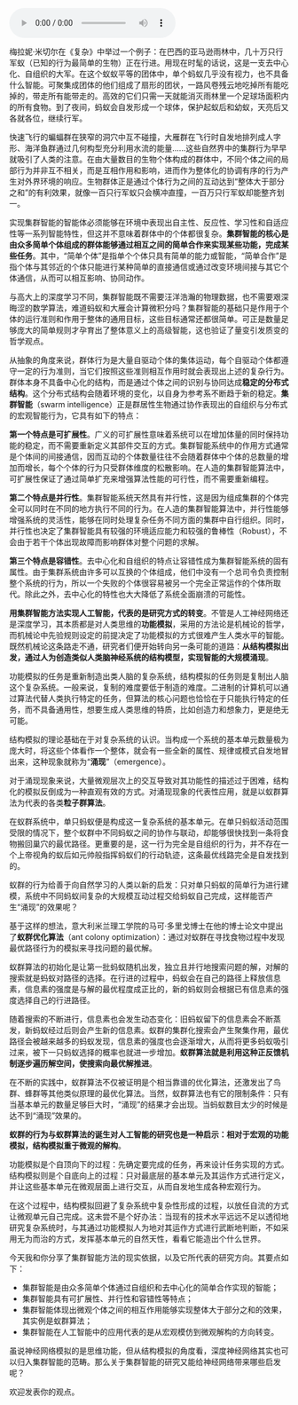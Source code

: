 <audio title="34 深度学习之外的人工智能 _ 乌合之众的逆袭：集群智能" src="https://static001.geekbang.org/resource/audio/9a/39/9a105ab7740ba40e75833c5fcd809539.mp3" controls="controls"></audio> 
<p>梅拉妮·米切尔在《复杂》中举过一个例子：在巴西的亚马逊雨林中，几十万只行军蚁（已知的行为最简单的生物）正在行进。用现在时髦的话说，这是一支去中心化、自组织的大军。在这个蚁蚁平等的团体中，单个蚂蚁几乎没有视力，也不具备什么智能。可聚集成团体的他们组成了扇形的团状，一路风卷残云地吃掉所有能吃掉的，带走所有能带走的。高效的它们只需一天就能消灭雨林里一个足球场面积内的所有食物。到了夜间，蚂蚁会自发形成一个球体，保护起蚁后和幼蚁，天亮后又各就各位，继续行军。</p>
<p>快速飞行的蝙蝠群在狭窄的洞穴中互不碰撞，大雁群在飞行时自发地排列成人字形、海洋鱼群通过几何构型充分利用水流的能量......这些自然界中的集群行为早早就吸引了人类的注意。在由大量数目的生物个体构成的群体中，不同个体之间的局部行为并非互不相关，而是互相作用和影响，进而作为整体化的协调有序的行为产生对外界环境的响应。生物群体正是通过个体行为之间的互动达到“整体大于部分之和”的有利效果，就像一百只行军蚁只会横冲直撞，一百万只行军蚁却能整齐划一。</p>
<p>实现集群智能的智能体必须能够在环境中表现出自主性、反应性、学习性和自适应性等一系列智能特性，但这并不意味着群体中的个体都很复杂。<strong>集群智能的核心是由众多简单个体组成的群体能够通过相互之间的简单合作来实现某些功能，完成某些任务</strong>。其中，“简单个体”是指单个个体只具有简单的能力或智能，“简单合作”是指个体与其邻近的个体只能进行某种简单的直接通信或通过改变环境间接与其它个体通信，从而可以相互影响、协同动作。</p>
<p>与高大上的深度学习不同，集群智能既不需要汪洋浩瀚的物理数据，也不需要艰深晦涩的数学算法，难道蚂蚁和大雁会计算微积分吗？集群智能的基础只是作用于个体的运行准则和作用于整体的通用目标，这些目标通常还都很简单。可正是数量足够庞大的简单规则才孕育出了整体意义上的高级智能，这也验证了量变引发质变的哲学观点。</p>
<p>从抽象的角度来说，群体行为是大量自驱动个体的集体运动，每个自驱动个体都遵守一定的行为准则，当它们按照这些准则相互作用时就会表现出上述的复杂行为。群体本身不具备中心化的结构，而是通过个体之间的识别与协同达成<strong>稳定的分布式结构</strong>。这个分布式结构会随着环境的变化，以自身为参考系不断趋于新的稳定。<strong><span class="orange">集群智能</span></strong>（swarm intelligence）正是群居性生物通过协作表现出的自组织与分布式的宏观智能行为，它具有如下的特点：</p>
<!-- [[[read_end]]] -->
<p><strong>第一个特点是可扩展性</strong>。广义的可扩展性意味着系统可以在增加体量的同时保持功能的稳定，而不需要重新定义其部件交互的方式。集群智能系统中的作用方式通常是个体间的间接通信，因而互动的个体数量往往不会随着群体中个体的总数量的增加而增长，每个个体的行为只受群体维度的松散影响。在人造的集群智能算法中，可扩展性保证了通过简单扩充来增强算法性能的可行性，而不需要重新编程。</p>
<p><strong>第二个特点是并行性</strong>。集群智能系统天然具有并行性，这是因为组成集群的个体完全可以同时在不同的地方执行不同的行为。在人造的集群智能算法中，并行性能够增强系统的灵活性，能够在同时处理复杂任务不同方面的集群中自行组织。同时，并行性也决定了集群智能具有较强的环境适应能力和较强的鲁棒性（Robust），不会由于若干个体出现故障而影响群体对整个问题的求解。</p>
<p><strong>第三个特点是容错性</strong>。去中心化和自组织的特点让容错性成为集群智能系统的固有属性。由于集群系统由许多可以互换的个体组成，他们中没有一个总司令负责控制整个系统的行为，所以一个失败的个体很容易被另一个完全正常运作的个体所取代。除此之外，去中心化的特性也大大降低了系统全面崩溃的可能性。</p>
<p><strong>用集群智能方法实现人工智能，代表的是研究方式的转变</strong>。不管是人工神经网络还是深度学习，其本质都是对人类思维的<strong>功能模拟</strong>，采用的方法论是机械论的哲学，而机械论中先验规则设定的前提决定了功能模拟的方式很难产生人类水平的智能。既然机械论这条路走不通，研究者们便开始转向另一条可能的道路：<strong>从结构模拟出发，通过人为创造类似人类脑神经系统的结构模型，实现智能的大规模涌现</strong>。</p>
<p>功能模拟的任务是重新制造出类人脑的复杂系统，结构模拟的任务则是复制出人脑这个复杂系统。一般来说，复制的难度要低于制造的难度。二进制的计算机可以通过算法代替人类执行特定的任务，但算法的核心问题也恰恰在于只能执行特定的任务，而不具备通用性，想要生成人类思维的特质，比如创造力和想象力，更是绝无可能。</p>
<p>结构模拟的理论基础在于对复杂系统的认识。当构成一个系统的基本单元数量极为庞大时，将这些个体看作一个整体，就会有一些全新的属性、规律或模式自发地冒出来，这种现象就称为“<strong><span class="orange">涌现</span></strong>”（emergence）。</p>
<p>对于涌现现象来说，大量微观层次上的交互导致对其功能性的描述过于困难，结构化的模拟反倒成为一种直观有效的方式。对涌现现象的代表性应用，就是以蚁群算法为代表的各类<strong><span class="orange">粒子群算法</span></strong>。</p>
<p>在蚁群系统中，单只蚂蚁便是构成这一复杂系统的基本单元。在单只蚂蚁活动范围受限的情况下，整个蚁群中不同蚂蚁之间的协作与联动，却能够很快找到一条将食物搬回巢穴的最优路径。更重要的是，这一行为完全是自组织的行为，并不存在一个上帝视角的蚁后如元帅般指挥蚂蚁们的行动轨迹，这条最优线路完全是自发找到的。</p>
<p>蚁群的行为给善于向自然学习的人类以新的启发：只对单只蚂蚁的简单行为进行建模，系统中不同蚂蚁间复杂的大规模互动过程交给蚂蚁自己完成，这样能否产生“涌现”的效果呢？</p>
<p>基于这样的想法，意大利米兰理工学院的马可·多里戈博士在他的博士论文中提出了<strong><span class="orange">蚁群优化算法</span></strong>（ant colony optimization）：通过对蚁群在寻找食物过程中发现最优路径行为的模拟来寻找问题的最优解。</p>
<p>蚁群算法的初始化是让第一批蚂蚁随机出发，独立且并行地搜索问题的解，对解的搜索就是蚂蚁对路径的选择。在行进的过程中，蚂蚁会在自己的路径上释放信息素，信息素的强度是与解的最优程度成正比的，新的蚂蚁则会根据已有信息素的强度选择自己的行进路径。</p>
<p>随着搜索的不断进行，信息素也会发生动态变化：旧蚂蚁留下的信息素会不断蒸发，新蚂蚁经过后则会产生新的信息素。蚁群的集群化搜索会产生聚集作用，最优路径会被越来越多的蚂蚁发现，信息素的强度也会逐渐增大，从而将更多蚂蚁吸引过来，被下一只蚂蚁选择的概率也就进一步增加。<strong>蚁群算法就是利用这种正反馈机制逐步遍历解空间，使搜索向最优解推进</strong>。</p>
<p>在不断的实践中，蚁群算法不仅被证明是个相当靠谱的优化算法，还激发出了鸟群、蜂群等其他类似原理的最优化算法。当然，蚁群算法也有它的限制条件：只有当基本单元的数量足够巨大时，“涌现”的结果才会出现。当蚂蚁数目太少的时候是达不到“涌现”效果的。</p>
<p><strong>蚁群的行为与蚁群算法的诞生对人工智能的研究也是一种启示：相对于宏观的功能模拟，结构模拟重于微观的解构</strong>。</p>
<p>功能模拟是个自顶向下的过程：先确定要完成的任务，再来设计任务实现的方式。结构模拟则是个自底向上的过程：只对最底层的基本单元及其运作方式进行定义，并让这些基本单元在微观层面上进行交互，从而自发地生成各种宏观行为。</p>
<p>在这个过程中，结构模拟回避了复杂系统中复杂性形成的过程，以放任自流的方式让微观单元自己完成。这未尝不是个好办法：当现有的技术水平远远不足以透彻地研究复杂系统时，与其通过功能模拟人为地对其运作方式进行武断地判断，不如采用无为而治的方式，发挥基本单元的自然天性，看看它能造出个什么世界。</p>
<p>今天我和你分享了集群智能方法的现实依据，以及它所代表的研究方向。其要点如下：</p>
<ul>
<li>集群智能是由众多简单个体通过自组织和去中心化的简单合作实现的智能；</li>
<li>集群智能具有可扩展性、并行性和容错性等特点；</li>
<li>集群智能体现出微观个体之间的相互作用能够实现整体大于部分之和的效果，其实例是蚁群算法；</li>
<li>集群智能在人工智能中的应用代表的是从宏观模仿到微观解构的方向转变。</li>
</ul>
<p>虽说神经网络模拟的是思维功能，但从结构模拟的角度看，深度神经网络其实也可以归入集群智能的范畴。那么关于集群智能的研究又能给神经网络带来哪些启发呢？</p>
<p>欢迎发表你的观点。</p>
<p><img src="https://static001.geekbang.org/resource/image/e7/51/e7151984e06f3ee537179af1cb7a1d51.jpg" alt=""></p>
<p></p>
